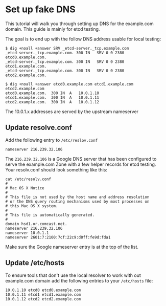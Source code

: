 # Set up fake DNS

This tutorial will walk you through setting up DNS for the example.com domain. This guide is mainly for etcd testing.

The goal is to end up with the follow DNS address usable for local testing:

```
$ dig +noall +answer SRV _etcd-server._tcp.example.com
_etcd-server._tcp.example.com. 300 IN	SRV	0 0 2380 etcd0.example.com.
_etcd-server._tcp.example.com. 300 IN	SRV	0 0 2380 etcd1.example.com.
_etcd-server._tcp.example.com. 300 IN	SRV	0 0 2380 etcd2.example.com.
```

```
$ dig +noall +answer etcd0.example.com etcd1.example.com etcd2.example.com
etcd0.example.com.	300	IN	A	10.0.1.10
etcd1.example.com.	300	IN	A	10.0.1.11
etcd2.example.com.	300	IN	A	10.0.1.12
```

The 10.0.1.x addresses are served by the upstream nameserver 

## Update resolve.conf

Add the following entry to `/etc/reslov.conf`

```
nameserver 216.239.32.106
```

The `216.239.32.106` is a Google DNS server that has been configured to serve the example.com Zone with a few helper records for etcd testing.
Your resolv.conf should look something like this:

```
cat /etc/resolv.conf 
#
# Mac OS X Notice
#
# This file is not used by the host name and address resolution
# or the DNS query routing mechanisms used by most processes on
# this Mac OS X system.
#
# This file is automatically generated.
#
domain hsd1.or.comcast.net.
nameserver 216.239.32.106
nameserver 10.0.1.1
nameserver 2601:7:2100:7cf:22c9:d0ff:fe9d:fda1
```

Make sure the Google nameserver entry is at the top of the list.

## Update /etc/hosts

To ensure tools that don't use the local resolver to work with out example.com domain add the following entries to your `/etc/hosts` file:

```
10.0.1.10 etcd0 etcd0.example.com
10.0.1.11 etcd1 etcd1.example.com
10.0.1.12 etcd2 etcd2.example.com
```
